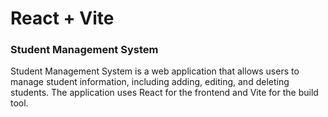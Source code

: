 # React + Vite

### Student Management System

Student Management System is a web application that allows users to manage student information, including adding, editing, and deleting students. The application uses React for the frontend and Vite for the build tool.
